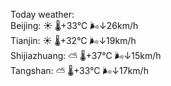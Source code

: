 Today weather:  
Beijing: ☀️   🌡️+33°C 🌬️↓26km/h  
Tianjin: ☀️   🌡️+32°C 🌬️↓19km/h  
Shijiazhuang: ⛅️  🌡️+37°C 🌬️↓15km/h  
Tangshan: ⛅️  🌡️+33°C 🌬️↓17km/h  
